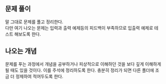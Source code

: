 ## 문제 풀이 

말 그대로 문제를 풀고 정리한다.  
다만 여기 나오는 문제는 입력과 출력 예제등의 피드백이 부족하므로 입출력 예제로 테스트 해보도록 한다.  


## 나오는 개념

문제를 푸는 과정에서 개념을 공부하거나 피상적으로 이해하던 것을 보다 깊게 이해하게 될 때도 있을 것이다.
이를 주석에 정리하도록 한다. 충분히 정리가 되면 다른 폴더에 조금 더 정제하여 적어두도록 한다.
